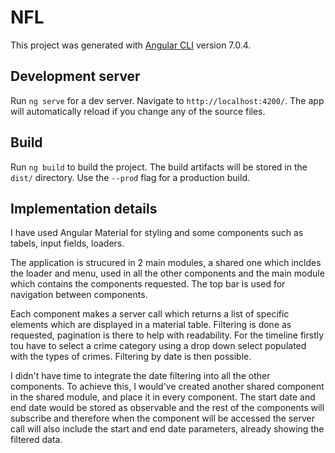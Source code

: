 # NFL

This project was generated with [Angular CLI](https://github.com/angular/angular-cli) version 7.0.4.

## Development server

Run `ng serve` for a dev server. Navigate to `http://localhost:4200/`. The app will automatically reload if you change any of the source files.

## Build

Run `ng build` to build the project. The build artifacts will be stored in the `dist/` directory. Use the `--prod` flag for a production build.

## Implementation details

I have used Angular Material for styling and some components such as tabels, input fields, loaders.

The application is strucured in 2 main modules, a shared one which incldes the loader and menu, used in all the other components and the main module which contains the components requested. The top bar is used for navigation between components.

Each component makes a server call which returns a list of specific elements which are displayed in a material table. Filtering is done as requested, pagination is there to help with readability. For the timeline firstly tou have to select a crime category using a drop down select populated with the types of crimes. Filtering by date is then possible.

I didn't have time to integrate the date filtering into all the other components. To achieve this, I would've created another shared component in the shared module, and place it in every component. The start date and end date would be stored as observable and the rest of the components will subscribe and therefore when the component will be accessed the server call will also include the start and end date parameters, already showing the filtered data.
